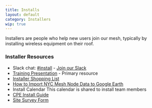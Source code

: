 ```yaml
---
title: Installs
layout: default
category: Installers
wip: true
---
```


Installers are people who help new users join our mesh, typically by installing wireless equipment on their roof.

### Installer Resources

*   Slack chat: [#install](https://nycmesh.slack.com/app_redirect?channel=install) - [Join our Slack](http://slack.nycmesh.net/)
*   [Training Presentation](https://drive.google.com/open?id=1tIi4QSxitKx6un9pPfzCNJnribGZKAK1y9t8FtPl0gg) - Primary resource
*   [Installer Shopping List](https://nycmesh.slack.com/archives/G0FS2EVSQ/p1522292807000071)
*   [How to Import NYC Mesh Node Data to Google Earth](https://nycmesh.slack.com/files/U51M5UP6F/F5VEK2UCR/nycmesh-google-earth-kml-howto.m4v)
*   Install Calendar This calendar is shared to install team members
*   [CPE Install Guide](https://nycmesh.net/cpe)
*   [Site Survey Form](https://goo.gl/forms/nq1UXX3UHPaGAZLy1)

